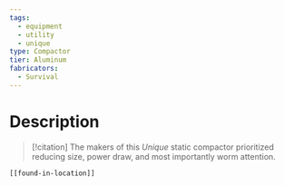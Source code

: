 ```yaml
---
tags:
  - equipment
  - utility
  - unique
type: Compactor
tier: Aluminum
fabricators:
  - Survival
---
```

# Description
> [!citation]
> The makers of this *Unique* static compactor prioritized reducing size, power draw, and most importantly worm attention.
```meta-bind-embed
[[found-in-location]]
```